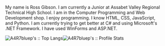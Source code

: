 My name is Ross Gibson. I am currently a Junior at Assabet Valley Regional Technical High School. I am in the Computer Programming and Web Development shop. I enjoy programming. I know HTML, CSS, JavaScript, and Python. I am currently trying to get better at C# and using Microsoft's .NET Framework. I have used WinForms and ASP.NET.

<div style="float:left;"><img src="https://github-readme-stats.vercel.app/api/top-langs/?username=A4R7bluep&langs_count=10&theme=highcontrast" alt="A4R7bluep's :: Top Langs" /></div>
<div style="float:left;"><img src="https://github-readme-stats.vercel.app/api?username=A4R7bluep&show_icons=true&theme=highcontrast" alt="A4R7bluep's :: Profile Stats" />
